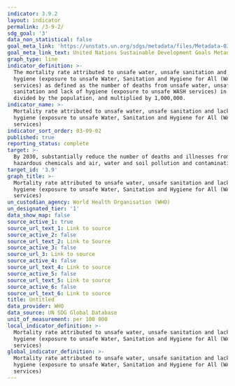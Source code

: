 ```yaml
---
indicator: 3.9.2
layout: indicator
permalink: /3-9-2/
sdg_goal: '3'
data_non_statistical: false
goal_meta_link: 'https://unstats.un.org/sdgs/metadata/files/Metadata-03-09-02.pdf'
goal_meta_link_text: United Nations Sustainable Development Goals Metadata (PDF 214 KB)
graph_type: line
indicator_definition: >-
  The mortality rate attributed to unsafe water, unsafe sanitation and lack of
  hygiene (exposure to unsafe Water, Sanitation and Hygiene for All (WASH)
  services) as defined as the number of deaths from unsafe water, unsafe
  sanitation and lack of hygiene (exposure to unsafe WASH services) in a year,
  divided by the population, and multiplied by 1,000,000.
indicator_name: >-
  Mortality rate attributed to unsafe water, unsafe sanitation and lack of
  hygiene (exposure to unsafe Water, Sanitation and Hygiene for All (WASH)
  services)
indicator_sort_order: 03-09-02
published: true
reporting_status: complete
target: >-
  By 2030, substantially reduce the number of deaths and illnesses from
  hazardous chemicals and air, water and soil pollution and contamination
target_id: '3.9'
graph_title: >-
  Mortality rate attributed to unsafe water, unsafe sanitation and lack of
  hygiene (exposure to unsafe Water, Sanitation and Hygiene for All (WASH)
  services)
un_custodian_agency: World Health Organisation (WHO)
un_designated_tier: '1'
data_show_map: false
source_active_1: true
source_url_text_1: Link to source
source_active_2: false
source_url_text_2: Link to Source
source_active_3: false
source_url_3: Link to source
source_active_4: false
source_url_text_4: Link to source
source_active_5: false
source_url_text_5: Link to source
source_active_6: false
source_url_text_6: Link to source
title: Untitled
data_provider: WHO
data_source: UN SDG Global Database
unit_of_measurement: per 100 000
local_indicator_definition: >-
  Mortality rate attributed to unsafe water, unsafe sanitation and lack of
  hygiene (exposure to unsafe Water, Sanitation and Hygiene for All (WASH)
  services)
global_indicator_definition: >-
  Mortality rate attributed to unsafe water, unsafe sanitation and lack of
  hygiene (exposure to unsafe Water, Sanitation and Hygiene for All (WASH)
  services)
---
```

